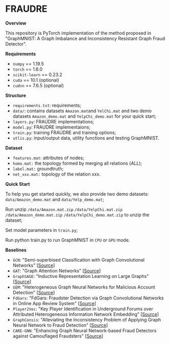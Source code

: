 # FRAUDRE
**Overview** 

This repository is PyTorch implementation of the method proposed in "GraphMNIST: A Graph Imbalance and Inconsistency Resistant Graph Fraud Detector".

**Requirements**  

* ```numpy``` == 1.19.5
* ```torch``` == 1.6.0
* ```scikit-learn``` == 0.23.2
* ```cuda``` == 10.1 (optional)
* ```cudnn``` == 7.6.5 (optional)

**Structure** 

* ```requirements.txt```: requirements;
* ```data/```: contains datasets ```Amazon.mat```and ```YelChi.mat``` and two demo datasets ```Amazon_demo.mat``` and ```YelpChi_demo.mat``` for your quick start;
* ```layers.py```: FRAUDRE implementations;
* ```model.py```: FRAUDRE implementaions;
* ```train.py```: training FRAUDRE and training options;  
* ```utlis.py```: input/output data, utility functions and testing GraphMNIST.

**Dataset**
* ```features.mat```: attributes of nodes;
* ```homo.mat:``` the topology formed by merging all relations (*ALL*);
* ```label.mat:``` groundtruth;
* ```net_xxx.mat:``` topology of the relation xxx.  

**Quick Start** 

To help you get started quickly, we also provide two demo datasets: ```data/Amazon_demo.mat``` and ```data/Yelp_demo.mat```;  

Run unzip ```/data/Amazon.mat.zip``` ```/data/YelpChi.mat.zip``` ```/data/Amazon_demo.mat.zip``` ```/data/YelpChi_demo.mat.zip``` to unzip the dataset; 

Set model parameters in ```train.py```;

Run python train.py to run GraphMNIST in ```CPU``` or ```GPU``` mode. 

**Baselines**  
* ```GCN```: "Semi-superbised Classification with Graph Convolutional Networks" [[Source](https://github.com/tkipf/gcn)]
* ```GAT```: "Graph Attention Networks" [[Source](https://github.com/Diego999/pyGAT)]
* ```GraphSAGE```: "Inductive Representation Learning on Large Graphs" [[Source](https://github.com/williamleif/GraphSAGE)]
* ```GEM```: "Heterogeneous Graph Neural Networks for Malicious Account Detection" [[Source](https://github.com/safe-graph/DGFraud)]
* ```FdGars```: "FdGars: Fraudster Detection via Graph Convolutional Networks in Online App Review System" [[Source](https://github.com/safe-graph/DGFraud)]
* ```Player2Vec```: "Key Player Identification in Underground Forums over Attributed Heterogeneous Information Network Embedding" [[Source](https://github.com/safe-graph/DGFraud)]
* ```GraphConsis```: "Alleviating the Inconsistency Problem of Applying Graph Neural Network to Fraud Detection" [[Source](https://github.com/safe-graph/DGFraud)]
* ```CARE-GNN```: "Enhancing Graph Neural Network-based Fraud Detectors against Camouflaged Fraudsters" [[Source](https://github.com/YingtongDou/CARE-GNN)]
